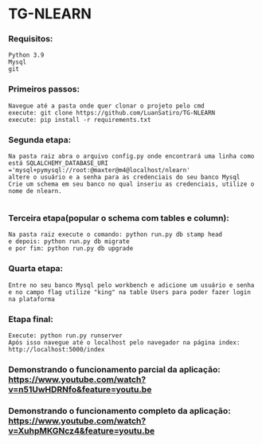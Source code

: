 # TG-NLEARN


### Requisitos:

```
Python 3.9
Mysql
git

```

### Primeiros passos:

```
Navegue até a pasta onde quer clonar o projeto pelo cmd
execute: git clone https://github.com/LuanSatiro/TG-NLEARN
execute: pip install -r requirements.txt
```

### Segunda etapa: 

```
Na pasta raiz abra o arquivo config.py onde encontrará uma linha como está SQLALCHEMY_DATABASE_URI ='mysql+pymysql://root:@maxter@m4@localhost/nlearn'
altere o usuário e a senha para as credenciais do seu banco Mysql
Crie um schema em seu banco no qual inseriu as credenciais, utilize o nome de nlearn.


```
### Terceira etapa(popular o schema com tables e column): 

```
Na pasta raiz execute o comando: python run.py db stamp head
e depois: python run.py db migrate
e por fim: python run.py db upgrade

```

### Quarta etapa: 

```
Entre no seu banco Mysql pelo workbench e adicione um usuário e senha e no campo flag utilize "king" na table Users para poder fazer login na plataforma

```
### Etapa final: 

```
Execute: python run.py runserver
Após isso navegue até o localhost pelo navegador na página index: http://localhost:5000/index

```

### Demonstrando o funcionamento parcial da aplicação: https://www.youtube.com/watch?v=n51UwHDRNfo&feature=youtu.be
### Demonstrando o funcionamento completo da aplicação: https://www.youtube.com/watch?v=XuhpMKGNcz4&feature=youtu.be
